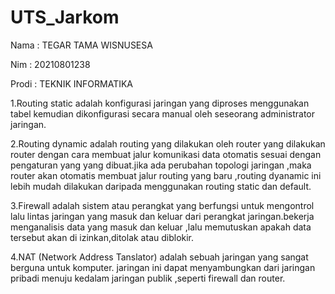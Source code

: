 # UTS_Jarkom
Nama : TEGAR TAMA WISNUSESA

Nim : 20210801238

Prodi : TEKNIK INFORMATIKA

1.Routing static adalah konfigurasi jaringan yang diproses menggunakan tabel kemudian dikonfigurasi secara manual oleh seseorang administrator jaringan.

2.Routing dynamic adalah routing yang dilakukan oleh router yang dilakukan router dengan cara membuat jalur komunikasi data otomatis sesuai dengan pengaturan yang yang dibuat.jika ada perubahan topologi jaringan ,maka router akan otomatis membuat jalur routing yang baru ,routing dyanamic ini lebih mudah dilakukan daripada menggunakan routing static dan default.

3.Firewall adalah sistem atau perangkat yang berfungsi untuk mengontrol lalu lintas jaringan yang masuk dan keluar dari perangkat jaringan.bekerja menganalisis data yang masuk dan keluar ,lalu memutuskan apakah data tersebut akan di izinkan,ditolak atau diblokir.

4.NAT (Network Address Tanslator) adalah sebuah jaringan yang sangat berguna untuk komputer. jaringan ini dapat menyambungkan dari jaringan pribadi menuju kedalam jaringan publik ,seperti firewall dan router.
